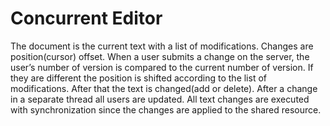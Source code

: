 # Concurrent Editor

The document is the current text with a list of modifications. Changes are position(cursor) offset. When a user submits a change on the server, the user’s number of version is compared to the current number of version. If they are different the position is shifted according to the list of modifications. After that the text is changed(add or delete). After a change in a separate thread all users are updated. All text changes are executed with synchronization since the changes are applied to the shared resource.
